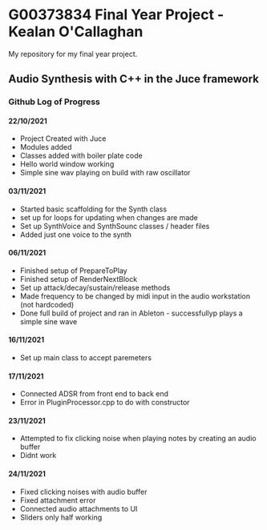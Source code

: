 # G00373834 Final Year Project - Kealan O'Callaghan
My repository for my final year project.

## Audio Synthesis with C++ in the Juce framework


### Github Log of Progress
#### 22/10/2021
* Project Created with Juce
* Modules added
* Classes added with boiler plate code
* Hello world window working
* Simple sine wav playing on build with raw oscillator

#### 03/11/2021
* Started basic scaffolding for the Synth class
* set up for loops for updating when changes are made
* Set up SynthVoice and SynthSounc classes / header files
* Added just one voice to the synth

#### 06/11/2021
* Finished setup of PrepareToPlay
* Finished setup of RenderNextBlock
* Set up attack/decay/sustain/release methods
* Made frequency to be changed by midi input in the audio workstation (not hardcoded)
* Done full build of project and ran in Ableton - successfullyp plays a simple sine wave

#### 16/11/2021
* Set up main class to accept paremeters

#### 17/11/2021
* Connected ADSR from front end to back end
* Error in PluginProcessor.cpp to do with constructor

#### 23/11/2021 
* Attempted to fix clicking noise when playing notes by creating an audio buffer
* Didnt work

#### 24/11/2021
* Fixed clicking noises with audio buffer
* Fixed attachment error
* Connected audio attachments to UI
* Sliders only half working